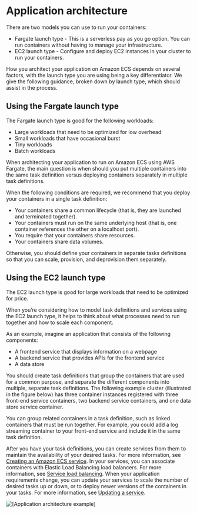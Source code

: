# Application architecture<a name="application_architecture"></a>

There are two models you can use to run your containers:
+ Fargate launch type \- This is a serverless pay as you go option\. You can run containers without having to manage your infrastructure\.
+ EC2 launch type \- Configure and deploy EC2 instances in your cluster to run your containers\.

How you architect your application on Amazon ECS depends on several factors, with the launch type you are using being a key differentiator\. We give the following guidance, broken down by launch type, which should assist in the process\.

## Using the Fargate launch type<a name="w395aac17c15b9"></a>

The Fargate launch type is good for the following workloads:
+ Large workloads that need to be optimized for low overhead 
+ Small workloads that have occasional burst
+ Tiny workloads
+ Batch workloads

When architecting your application to run on Amazon ECS using AWS Fargate, the main question is when should you put multiple containers into the same task definition versus deploying containers separately in multiple task definitions\.

When the following conditions are required, we recommend that you deploy your containers in a single task definition:
+ Your containers share a common lifecycle \(that is, they are launched and terminated together\)\.
+ Your containers must run on the same underlying host \(that is, one container references the other on a localhost port\)\.
+ You require that your containers share resources\.
+ Your containers share data volumes\.

Otherwise, you should define your containers in separate tasks definitions so that you can scale, provision, and deprovision them separately\.

## Using the EC2 launch type<a name="w395aac17c15c11"></a>

The EC2 launch type is good for large workloads that need to be optimized for price\.

When you’re considering how to model task definitions and services using the EC2 launch type, it helps to think about what processes need to run together and how to scale each component\.

As an example, imagine an application that consists of the following components:
+ A frontend service that displays information on a webpage
+ A backend service that provides APIs for the frontend service
+ A data store

You should create task definitions that group the containers that are used for a common purpose, and separate the different components into multiple, separate task definitions\. The following example cluster \(illustrated in the figure below\) has three container instances registered with three front\-end service containers, two backend service containers, and one data store service container\. 

You can group related containers in a task definition, such as linked containers that must be run together\. For example, you could add a log streaming container to your front\-end service and include it in the same task definition\.

After you have your task definitions, you can create services from them to maintain the availability of your desired tasks\. For more information, see [Creating an Amazon ECS service](create-service.md)\. In your services, you can associate containers with Elastic Load Balancing load balancers\. For more information, see [Service load balancing](service-load-balancing.md)\. When your application requirements change, you can update your services to scale the number of desired tasks up or down, or to deploy newer versions of the containers in your tasks\. For more information, see [Updating a service](update-service.md)\.

![\[Application architecture example\]](http://docs.aws.amazon.com/AmazonECS/latest/developerguide/images/application.png)
